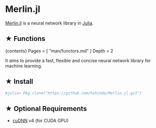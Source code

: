 # Merlin.jl

[Merlin.jl](https://github.com/hshindo/Merlin.jl) is a neural network library in [Julia](http://julialang.org/).

## ★ Functions
  {contents}
  Pages = [
    "man/functors.md"
  ]
  Depth = 2

It aims to provide a fast, flexible and concise neural network library for machine learning.

## ★ Install
```julia
#julia> Pkg.clone("https://github.com/hshindo/Merlin.jl.git")
```

## ★ Optional Requirements
* [cuDNN](https://developer.nvidia.com/cudnn) v4 (for CUDA GPU)

